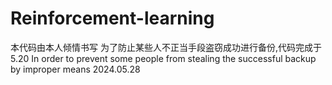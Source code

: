 # Reinforcement-learning
本代码由本人倾情书写
为了防止某些人不正当手段盗窃成功进行备份,代码完成于5.20
In order to prevent some people from stealing the successful backup by improper means
2024.05.28
